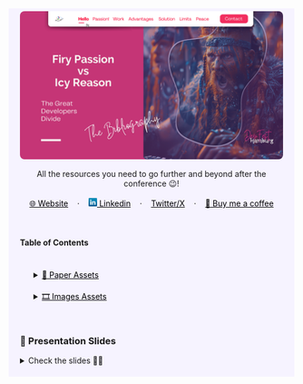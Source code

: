 <!-- RESOURCES COVER -->
<div style="background-color: #F6F3FF; padding: 20px" class="markdown-body">
<p style="margin-top: -15px">
  <a href="https://github.com/HelviraG/resources.dev-passion">
    <img style="border-radius: 8px" src="../../assets/covers/firy_passion_vs_icy_reason_devfest_hamburg_cover.png" alt="Firy Passion VS Icy Reason - DevFest Hamburg Cover" />
  </a>
</p>

  <p style="text-align:center">
    All the resources you need to go further and beyond after the conference 😉!
    <br />
    <br />
    <a href="https://helvira.dev" style="padding: 6px 12px; color: black" onmouseover="this.style.color='purple'; this.style.fontWeight=''" onmouseleave="this.style.color='black'">🌐 Website</a>
    ·
    <a href="https://linkedin.com/helvira-dev" style="padding: 6px 12px; color: black" onmouseover="this.style.color='purple';fontSize=''" onmouseleave="this.style.color='black'; this.style.fontWeight='normal'; fontSize='12px'"><img src="../../assets/linkedin.png" width="15px" alt="linkedin logo"/> Linkedin</a>
    ·
    <a href="https://twitter.com/helvira_g" style="padding: 6px 12px; color: black" onmouseover="this.style.color='purple';" onmouseleave="this.style.color='black'">Twitter/X</a>
    ·
    <a href="https://www.buymeacoffee.com/helvira" style="padding: 6px 12px; color: black" onmouseover="this.style.color='purple';" onmouseleave="this.style.color='black'">🥤 Buy me a coffee</a>
  </p>

  <br />

  <!-- TABLE OF CONTENTS -->
#### Table of Contents

  <ol style="list-style-type: none; margin-top: 40px;">
    <li>
      <!-- SCIENTIFIC PRESS SECTION -->
      <details>
        <summary>
          <a href="https://github.com/HelviraG/conferences.resources/tree/main/passion-dev#-paper-assets  " style="color: black" onmouseover="this.style.fontWeight='700';this.style.color='#6A42AB';" onmouseout="this.style.fontWeight='';this.style.color='black';">📰 Paper Assets</a>
        </summary>
          <ul style="list-style-type: none">
            <!-- USED DURING PRESENTATION SECTION -->
            <details style="margin-top: 20px">
            <summary>
              <a href="https://github.com/HelviraG/conferences.resources/tree/main/firy_and_icy/sections/PaperAssets.md#-paper-assets" style="color: black" onmouseover="this.style.fontWeight='700';this.style.color='#6A42AB';" onmouseout="this.style.fontWeight='';this.style.color='black';">Seen through the presentation</a>
            </summary>
            <ul style="list-style-type: none">
                <li style="margin-top: 10px">
                    <a href="https://github.com/HelviraG/conferences.resources/tree/main/firy_and_icy/sections/PaperAssets.md#%EF%B8%8F-divergence-between-employer-and-employee-understandings-of-passion-theory-and-implications-for-future-research" style="color: black" onmouseover="this.style.fontWeight='700';this.style.color='#6A42AB';" onmouseout="this.style.fontWeight='';this.style.color='black';">🧷 Divergence between employer and employee understandings of passion: Theory and implications for future research</a>
                </li>
                <li style="margin-top: 10px">
                    <a href="https://github.com/HelviraG/conferences.resources/tree/main/firy_and_icy/sections/PaperAssets.md#%EF%B8%8F-understanding-contemporary-forms-of-exploitation-attributions-of-passion-serve-to-legitimize-the-poor-treatment-of-workers" style="color: black" onmouseover="this.style.fontWeight='700';this.style.color='#6A42AB';" onmouseout="this.style.fontWeight='';this.style.color='black';">🧷 Understanding Contemporary Forms of Exploitation: Attributions of Passion Serve to Legitimize the Poor Treatment of Workers</a>
                </li>
                <li style="margin-top: 10px">
                    <a href="https://github.com/HelviraG/conferences.resources/tree/main/firy_and_icy/sections/PaperAssets.md#%EF%B8%8F-the-relationship-between-deliberate-practice-and-performance-in-sports-a-meta-analysis" style="color: black" onmouseover="this.style.fontWeight='700';this.style.color='#6A42AB';" onmouseout="this.style.fontWeight='';this.style.color='black';">🧷 The Relationship Between Deliberate Practice and Performance in Sports: A Meta-Analysis</a>
                </li>
            </ul>
            </details>
            <!-- MORE TO READ SECTION -->
            <details style="margin-top: 20px">
            <summary>
              <a href="https://github.com/HelviraG/conferences.resources/tree/main/firy_and_icy/sections/PaperAssets.md#-read-more" style="color: black" onmouseover="this.style.fontWeight='700';this.style.color='#6A42AB';" onmouseout="this.style.fontWeight='';this.style.color='black';">🔎 More to read</a>
            </summary>
            <ul style="list-style-type: none">
              <li style="margin-top: 8px">
                <a href="https://github.com/HelviraG/conferences.resources/tree/main/firy_and_icy/sections/PaperAssets.md#%EF%B8%8F-eyes-wide-open-perceived-exploitation-and-its-consequences" style="color: black" onmouseover="this.style.fontWeight='700';this.style.color='#6A42AB';" onmouseout="this.style.fontWeight='';this.style.color='black';">🧷 Eyes Wide Open: Perceived Exploitation and Its Consequences</a>
              </li>
              <li style="margin-top: 8px">
                <a href="https://github.com/HelviraG/conferences.resources/tree/main/firy_and_icy/sections/PaperAssets.md#%EF%B8%8F-%EF%B8%8F%EF%B8%8F-the-dualistic-model-of-passion-theory-research-and-implications-for-the-field-of-education" style="color: black" onmouseover="this.style.fontWeight='700';this.style.color='#6A42AB';" onmouseout="this.style.fontWeight='';this.style.color='black';">🧷 The Dualistic Model of Passion: Theory, Research, and Implications for the Field of Education</a>
              </li>
            </ul>
            </details>
          </ul>
      </details>
    </li>
    <!-- IMAGES ASSETS SECTION -->
    <li style="margin-top: 20px">
      <details style="margin-top: 10px">
      <summary>
        <a href="https://github.com/HelviraG/conferences.resources/tree/main/firy_and_icy/sections/ImagesAssets.md#%EF%B8%8F-images-assets" style="color: black" onmouseover="this.style.fontWeight='700';this.style.color='#6A42AB';" onmouseout="this.style.fontWeight='';this.style.color='black';">🎞️ Images Assets</a>
      </summary>
      <!-- MIDJOURNEY IMAGES SECTION -->
      <ul style="list-style-type: none">
        <details style="margin-top: 10px">
        <summary>
          <a href="https://github.com/HelviraG/conferences.resources/tree/main/firy_and_icy/sections/ImagesAssets.md#-midjourney-images" style="color: black" onmouseover="this.style.fontWeight='700';this.style.color='#6A42AB';" onmouseout="this.style.fontWeight='';this.style.color='black';">👾 Midjourney Images</a>
        </summary>
        <ul style="list-style-type: none; margin-top: 6px">
          <li><a href="https://github.com/HelviraG/conferences.resources/tree/main/firy_and_icy/sections/ImagesAssets.md#-planet-valhalla" style="color: black" onmouseover="this.style.fontWeight='700';this.style.color='#6A42AB';" onmouseout="this.style.fontWeight='';this.style.color='black';">📍 Planet Valhalla</a></li>
          <li style="margin-top: 2px"><a href="https://github.com/HelviraG/conferences.resources/tree/main/firy_and_icy/sections/ImagesAssets.md#-the-vikings" style="color: black" onmouseover="this.style.fontWeight='700';this.style.color='#6A42AB';" onmouseout="this.style.fontWeight='';this.style.color='black';">📍 The Vikings</a></li>
        </ul>
        </details>
      </ul>
      </details>
    </li>
  </ol>
  <br />

### 💽 Presentation Slides

<details>
    <summary>Check the slides 🤨🧐</summary>
    <ul>
        <li>
            <img style="border-radius: 8px" src="slides/devfest_hamburg_slides_1.png" alt="Firy Passion VS Icy Reason - DevFest Hamburg Slides" />
            <img style="border-radius: 8px" src="slides/devfest_hamburg_slides_2.png" alt="Firy Passion VS Icy Reason - DevFest Hamburg Slides" />
            <img style="border-radius: 8px" src="slides/devfest_hamburg_slides_3.png" alt="Firy Passion VS Icy Reason - DevFest Hamburg Slides" />
            <img style="border-radius: 8px" src="slides/devfest_hamburg_slides_4.png" alt="Firy Passion VS Icy Reason - DevFest Hamburg Slides" />
            <img style="border-radius: 8px" src="slides/devfest_hamburg_slides_5.png" alt="Firy Passion VS Icy Reason - DevFest Hamburg Slides" />
            <img style="border-radius: 8px" src="slides/devfest_hamburg_slides_6.png" alt="Firy Passion VS Icy Reason - DevFest Hamburg Slides" />
            <img style="border-radius: 8px" src="slides/devfest_hamburg_slides_7.png" alt="Firy Passion VS Icy Reason - DevFest Hamburg Slides" />
            <img style="border-radius: 8px" src="slides/devfest_hamburg_slides_8.png" alt="Firy Passion VS Icy Reason - DevFest Hamburg Slides" />
            <img style="border-radius: 8px" src="slides/devfest_hamburg_slides_9.png" alt="Firy Passion VS Icy Reason - DevFest Hamburg Slides" />
            <img style="border-radius: 8px" src="slides/devfest_hamburg_slides_10.png" alt="Firy Passion VS Icy Reason - DevFest Hamburg Slides" />
            <img style="border-radius: 8px" src="slides/devfest_hamburg_slides_11.png" alt="Firy Passion VS Icy Reason - DevFest Hamburg Slides" />
            <img style="border-radius: 8px" src="slides/devfest_hamburg_slides_12.png" alt="Firy Passion VS Icy Reason - DevFest Hamburg Slides" />
            <img style="border-radius: 8px" src="slides/devfest_hamburg_slides_13.png" alt="Firy Passion VS Icy Reason - DevFest Hamburg Slides" />
            <img style="border-radius: 8px" src="slides/devfest_hamburg_slides_14.png" alt="Firy Passion VS Icy Reason - DevFest Hamburg Slides" />
            <img style="border-radius: 8px" src="slides/devfest_hamburg_slides_15.png" alt="Firy Passion VS Icy Reason - DevFest Hamburg Slides" />
            <img style="border-radius: 8px" src="slides/devfest_hamburg_slides_16.png" alt="Firy Passion VS Icy Reason - DevFest Hamburg Slides" />
            <img style="border-radius: 8px" src="slides/devfest_hamburg_slides_17.png" alt="Firy Passion VS Icy Reason - DevFest Hamburg Slides" />
            <img style="border-radius: 8px" src="slides/devfest_hamburg_slides_18.png" alt="Firy Passion VS Icy Reason - DevFest Hamburg Slides" />
            <img style="border-radius: 8px" src="slides/devfest_hamburg_slides_19.png" alt="Firy Passion VS Icy Reason - DevFest Hamburg Slides" />
            <img style="border-radius: 8px" src="slides/devfest_hamburg_slides_20.png" alt="Firy Passion VS Icy Reason - DevFest Hamburg Slides" />
            <img style="border-radius: 8px" src="slides/devfest_hamburg_slides_21.png" alt="Firy Passion VS Icy Reason - DevFest Hamburg Slides" />
            <img style="border-radius: 8px" src="slides/devfest_hamburg_slides_22.png" alt="Firy Passion VS Icy Reason - DevFest Hamburg Slides" />
            <img style="border-radius: 8px" src="slides/devfest_hamburg_slides_23.png" alt="Firy Passion VS Icy Reason - DevFest Hamburg Slides" />
            <img style="border-radius: 8px" src="slides/devfest_hamburg_slides_24.png" alt="Firy Passion VS Icy Reason - DevFest Hamburg Slides" />
            <img style="border-radius: 8px" src="slides/devfest_hamburg_slides_25.png" alt="Firy Passion VS Icy Reason - DevFest Hamburg Slides" />
            <img style="border-radius: 8px" src="slides/devfest_hamburg_slides_26.png" alt="Firy Passion VS Icy Reason - DevFest Hamburg Slides" />
            <img style="border-radius: 8px" src="slides/devfest_hamburg_slides_27.png" alt="Firy Passion VS Icy Reason - DevFest Hamburg Slides" />
            <img style="border-radius: 8px" src="slides/devfest_hamburg_slides_28.png" alt="Firy Passion VS Icy Reason - DevFest Hamburg Slides" />
            <img style="border-radius: 8px" src="slides/devfest_hamburg_slides_29.png" alt="Firy Passion VS Icy Reason - DevFest Hamburg Slides" />
            <img style="border-radius: 8px" src="slides/devfest_hamburg_slides_30.png" alt="Firy Passion VS Icy Reason - DevFest Hamburg Slides" />
            <img style="border-radius: 8px" src="slides/devfest_hamburg_slides_31.png" alt="Firy Passion VS Icy Reason - DevFest Hamburg Slides" />
            <img style="border-radius: 8px" src="slides/devfest_hamburg_slides_32.png" alt="Firy Passion VS Icy Reason - DevFest Hamburg Slides" />
            <img style="border-radius: 8px" src="slides/devfest_hamburg_slides_33.png" alt="Firy Passion VS Icy Reason - DevFest Hamburg Slides" />
            <img style="border-radius: 8px" src="slides/devfest_hamburg_slides_34.png" alt="Firy Passion VS Icy Reason - DevFest Hamburg Slides" />
            <img style="border-radius: 8px" src="slides/devfest_hamburg_slides_35.png" alt="Firy Passion VS Icy Reason - DevFest Hamburg Slides" />
            <img style="border-radius: 8px" src="slides/devfest_hamburg_slides_36.png" alt="Firy Passion VS Icy Reason - DevFest Hamburg Slides" />
            <img style="border-radius: 8px" src="slides/devfest_hamburg_slides_37.png" alt="Firy Passion VS Icy Reason - DevFest Hamburg Slides" />
            <img style="border-radius: 8px" src="slides/devfest_hamburg_slides_38.png" alt="Firy Passion VS Icy Reason - DevFest Hamburg Slides" />
            <img style="border-radius: 8px" src="slides/devfest_hamburg_slides_39.png" alt="Firy Passion VS Icy Reason - DevFest Hamburg Slides" />
            <img style="border-radius: 8px" src="slides/devfest_hamburg_slides_40.png" alt="Firy Passion VS Icy Reason - DevFest Hamburg Slides" />
            <img style="border-radius: 8px" src="slides/devfest_hamburg_slides_41.png" alt="Firy Passion VS Icy Reason - DevFest Hamburg Slides" />
            <img style="border-radius: 8px" src="slides/devfest_hamburg_slides_42.png" alt="Firy Passion VS Icy Reason - DevFest Hamburg Slides" />
            <img style="border-radius: 8px" src="slides/devfest_hamburg_slides_43.png" alt="Firy Passion VS Icy Reason - DevFest Hamburg Slides" />
            <img style="border-radius: 8px" src="slides/devfest_hamburg_slides_44.png" alt="Firy Passion VS Icy Reason - DevFest Hamburg Slides" />
            <img style="border-radius: 8px" src="slides/devfest_hamburg_slides_45.png" alt="Firy Passion VS Icy Reason - DevFest Hamburg Slides" />
            <img style="border-radius: 8px" src="slides/devfest_hamburg_slides_46.png" alt="Firy Passion VS Icy Reason - DevFest Hamburg Slides" />
            <img style="border-radius: 8px" src="slides/devfest_hamburg_slides_47.png" alt="Firy Passion VS Icy Reason - DevFest Hamburg Slides" />
            <img style="border-radius: 8px" src="slides/devfest_hamburg_slides_48.png" alt="Firy Passion VS Icy Reason - DevFest Hamburg Slides" />
            <img style="border-radius: 8px" src="slides/devfest_hamburg_slides_49.png" alt="Firy Passion VS Icy Reason - DevFest Hamburg Slides" />
        </li>
    </ul>
</details>

</div>